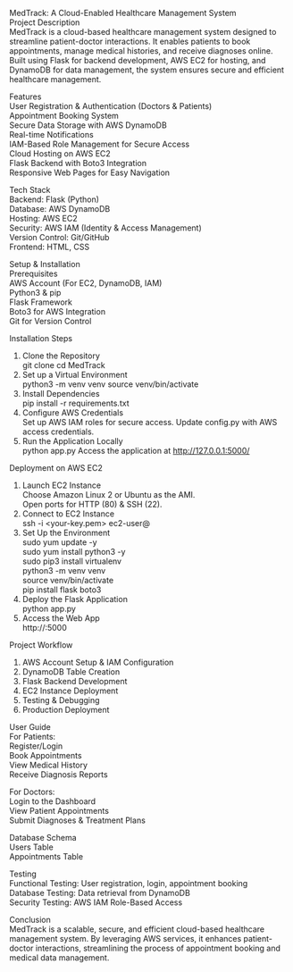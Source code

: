 MedTrack: A Cloud-Enabled Healthcare Management System<br>
Project Description<br>
MedTrack is a cloud-based healthcare management system designed to streamline patient-doctor interactions. It enables patients to book appointments, manage medical histories, and receive diagnoses online. Built using Flask for backend development, AWS EC2 for hosting, and DynamoDB for data management, the system ensures secure and efficient healthcare management.

Features<br>
User Registration & Authentication (Doctors & Patients) <br>
Appointment Booking System<br>
Secure Data Storage with AWS DynamoDB<br>
Real-time Notifications<br>
IAM-Based Role Management for Secure Access<br>
Cloud Hosting on AWS EC2<br>
Flask Backend with Boto3 Integration<br>
Responsive Web Pages for Easy Navigation<br>

Tech Stack<br>
Backend: Flask (Python)<br>
Database: AWS DynamoDB<br>
Hosting: AWS EC2<br>
Security: AWS IAM (Identity & Access Management)<br>
Version Control: Git/GitHub<br>
Frontend: HTML, CSS<br>

Setup & Installation<br>
Prerequisites<br>
AWS Account (For EC2, DynamoDB, IAM)<br>
Python3 & pip<br>
Flask Framework<br>
Boto3 for AWS Integration<br>
Git for Version Control<br>

Installation Steps<br>
1. Clone the Repository<br>
git clone <repository-url>
cd MedTrack
2. Set up a Virtual Environment<br>
python3 -m venv venv
source venv/bin/activate
3. Install Dependencies<br>
pip install -r requirements.txt
4. Configure AWS Credentials<br>
Set up AWS IAM roles for secure access.
Update config.py with AWS access credentials.
5. Run the Application Locally<br>
python app.py
Access the application at http://127.0.0.1:5000/


Deployment on AWS EC2<br>
1. Launch EC2 Instance<br>
Choose Amazon Linux 2 or Ubuntu as the AMI.<br>
Open ports for HTTP (80) & SSH (22).<br>
2. Connect to EC2 Instance<br>
ssh -i <your-key.pem> ec2-user@<your-instance-public-ip><br>
3. Set Up the Environment<br>
sudo yum update -y<br>
sudo yum install python3 -y<br>
sudo pip3 install virtualenv<br>
python3 -m venv venv<br>
source venv/bin/activate<br>
pip install flask boto3<br>
4. Deploy the Flask Application<br>
python app.py<br>
5. Access the Web App<br>
http://<EC2-Public-IP>:5000<br>

Project Workflow
1. AWS Account Setup & IAM Configuration
2. DynamoDB Table Creation
3. Flask Backend Development
4. EC2 Instance Deployment
5. Testing & Debugging
6. Production Deployment

User Guide<br>
For Patients:<br>
Register/Login<br>
Book Appointments<br>
View Medical History<br>
Receive Diagnosis Reports<br>

For Doctors:<br>
Login to the Dashboard<br>
View Patient Appointments<br>
Submit Diagnoses & Treatment Plans<br>

Database Schema<br>
Users Table<br>
Appointments Table<br>

Testing<br>
Functional Testing: User registration, login, appointment booking<br>
Database Testing: Data retrieval from DynamoDB<br>
Security Testing: AWS IAM Role-Based Access<br>

Conclusion<br>
MedTrack is a scalable, secure, and efficient cloud-based healthcare management system. By leveraging AWS services, it enhances patient-doctor interactions, streamlining the process of appointment booking and medical data management.
